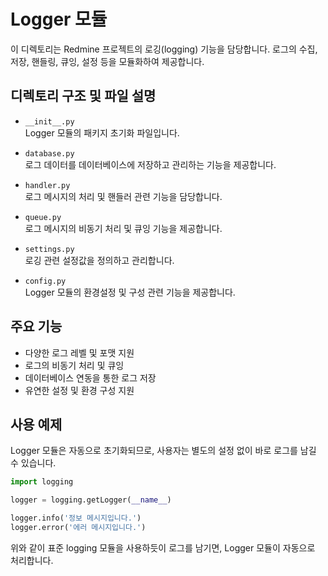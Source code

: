 # Logger 모듈

이 디렉토리는 Redmine 프로젝트의 로깅(logging) 기능을 담당합니다. 
로그의 수집, 저장, 핸들링, 큐잉, 설정 등을 모듈화하여 제공합니다.

## 디렉토리 구조 및 파일 설명

- `__init__.py`  
  Logger 모듈의 패키지 초기화 파일입니다.

- `database.py`  
  로그 데이터를 데이터베이스에 저장하고 관리하는 기능을 제공합니다.

- `handler.py`  
  로그 메시지의 처리 및 핸들러 관련 기능을 담당합니다.

- `queue.py`  
  로그 메시지의 비동기 처리 및 큐잉 기능을 제공합니다.

- `settings.py`  
  로깅 관련 설정값을 정의하고 관리합니다.

- `config.py`  
  Logger 모듈의 환경설정 및 구성 관련 기능을 제공합니다.

## 주요 기능

- 다양한 로그 레벨 및 포맷 지원
- 로그의 비동기 처리 및 큐잉
- 데이터베이스 연동을 통한 로그 저장
- 유연한 설정 및 환경 구성 지원

## 사용 예제

Logger 모듈은 자동으로 초기화되므로, 사용자는 별도의 설정 없이 바로 로그를 남길 수 있습니다.

```python
import logging

logger = logging.getLogger(__name__)

logger.info('정보 메시지입니다.')
logger.error('에러 메시지입니다.')
```

위와 같이 표준 logging 모듈을 사용하듯이 로그를 남기면, Logger 모듈이 자동으로 처리합니다.
